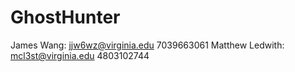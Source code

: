 GhostHunter
===========
James Wang: jjw6wz@virginia.edu 7039663061
Matthew Ledwith: mcl3st@virginia.edu 4803102744
